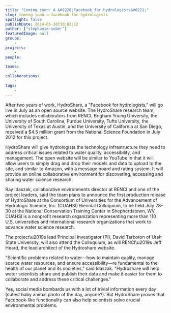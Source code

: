 ```yaml
---
title: "Coming soon: A &#8220;Facebook for hydrologists&#8221;"
slug: coming-soon-a-facebook-for-hydrologists
spotlight: false
publishDate: 2014-05-30T10:02:12
author: ["stephanie-suber"]
featuredImage: null
groups:
    - 
projects:
    - 
people:
    - 
teams: 
    - 
collaborations:
    - 
tags:
    - 
---
```

<p style="text-align: left;" align="center">After two years of work, HydroShare, a "Facebook for hydrologists," will go live in July as an open source website. The HydroShare research team, which includes collaborators from RENCI, Brigham Young University, the University of South Carolina, Purdue University, Tufts University, the University of Texas at Austin, and the University of California at San Diego, received a $4.5 million grant from the National Science Foundation in July 2012 for this project.</p>
<p style="text-align: left;" align="center">HydroShare will give hydrologists the technology infrastructure they need to address critical issues related to water quality, accessibility, and management. The open website will be similar to YouTube in that it will allow users to simply drag and drop their models and data to upload to the site, and similar to Amazon, with a message board and rating system. It will provide an online collaborative environment for discovering, accessing and sharing water science research.</p>
<p>Ray Idaszak, collaborative environments director at RENCI and one of the project leaders, said the team plans to announce the first production release of HydroShare at the Consortium of Universities for the Advancement of Hydrologic Science, Inc. (CUAHSI) Biennial Colloquium, to be held July 28-30 at the National Conservation Training Center in Shepherdstown, WV. CUAHSI is a nonprofit research organization representing more than 110 U.S. universities and international research organizations that work to advance water science research.</p>
<p>The project\u2019s lead Principal Investigator (PI), David Tarboton of Utah State University, will also attend the Colloquium, as will RENCI\u2019s Jeff Heard, the lead architect of the Hydroshare website.</p>
<p>"Scientific problems related to water&mdash;how to maintain quality, manage scarce water resources, and ensure accessibility&mdash;re fundamental to the health of our planet and its societies," said Idaszak. "Hydroshare will help water scientists share and publish their data and make it easier for them to collaborate and address these critical challenges."</p>
<p>Yes, social media bombards us with a lot of trivial information every day (cutest baby animal photo of the day, anyone?). But HydroShare proves that Facebook-like functionality can also help scientists solve crucial environmental problems.</p>
<!-- AddThis Advanced Settings generic via filter on the_content --><!-- AddThis Share Buttons generic via filter on the_content -->
